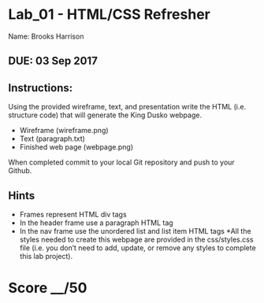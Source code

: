 # Lab_01 - HTML/CSS Refresher
Name: Brooks Harrison

## DUE: 03 Sep 2017

## Instructions:

Using the provided wireframe, text, and presentation write the HTML (i.e. structure code) that will generate the King Dusko webpage.

* Wireframe (wireframe.png)
* Text (paragraph.txt)
* Finished web page (webpage.png)

When completed commit to your local Git repository and push to your Github.

## Hints

* Frames represent HTML div tags
* In the header frame use a paragraph HTML tag
* In the nav frame use the unordered list and list item HTML tags
*All the styles needed to create this webpage are provided in the css/styles.css file (i.e. you don’t need to add, update, or remove any styles to complete this lab project).

# Score __/50
